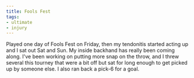 ```yaml
---
title: Fools Fest
tags:
- ultimate
- injury
---
```


Played one day of Fools Fest on Friday, then my tendonitis started acting up and I sat out Sat and Sun. My inside backhand has really been coming along. I've been working on putting more snap on the throw, and I threw several this tourney that were a bit off but sat for long enough to get picked up by someone else. I also ran back a pick-6 for a goal.
